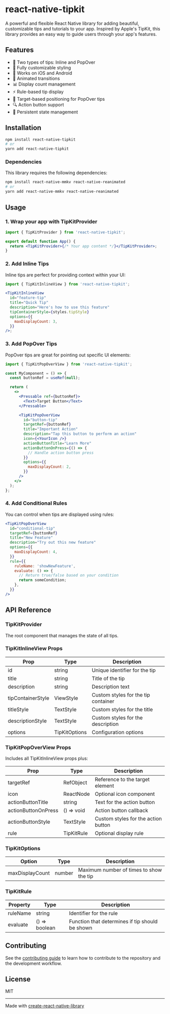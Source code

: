 # react-native-tipkit

A powerful and flexible React Native library for adding beautiful, customizable tips and tutorials to your app. Inspired by Apple's TipKit, this library provides an easy way to guide users through your app's features.

## Features

- 🎯 Two types of tips: Inline and PopOver
- 🎨 Fully customizable styling
- 📱 Works on iOS and Android
- 🔄 Animated transitions
- 📊 Display count management
- ⚡ Rule-based tip display
- 🎯 Target-based positioning for PopOver tips
- 🔍 Action button support
- 💾 Persistent state management

## Installation

```bash
npm install react-native-tipkit
# or
yarn add react-native-tipkit
```

### Dependencies

This library requires the following dependencies:

```bash
npm install react-native-mmkv react-native-reanimated
# or
yarn add react-native-mmkv react-native-reanimated
```

## Usage

### 1. Wrap your app with TipKitProvider

```jsx
import { TipKitProvider } from 'react-native-tipkit';

export default function App() {
  return <TipKitProvider>{/* Your app content */}</TipKitProvider>;
}
```

### 2. Add Inline Tips

Inline tips are perfect for providing context within your UI:

```jsx
import { TipKitInlineView } from 'react-native-tipkit';

<TipKitInlineView
  id="feature-tip"
  title="Quick Tip"
  description="Here's how to use this feature"
  tipContainerStyle={styles.tipStyle}
  options={{
    maxDisplayCount: 3,
  }}
/>;
```

### 3. Add PopOver Tips

PopOver tips are great for pointing out specific UI elements:

```jsx
import { TipKitPopOverView } from 'react-native-tipkit';

const MyComponent = () => {
  const buttonRef = useRef(null);

  return (
    <>
      <Pressable ref={buttonRef}>
        <Text>Target Button</Text>
      </Pressable>

      <TipKitPopOverView
        id="button-tip"
        targetRef={buttonRef}
        title="Important Action"
        description="Tap this button to perform an action"
        icon={<YourIcon />}
        actionButtonTitle="Learn More"
        actionButtonOnPress={() => {
          // Handle action button press
        }}
        options={{
          maxDisplayCount: 2,
        }}
      />
    </>
  );
};
```

### 4. Add Conditional Rules

You can control when tips are displayed using rules:

```jsx
<TipKitPopOverView
  id="conditional-tip"
  targetRef={buttonRef}
  title="New Feature"
  description="Try out this new feature"
  options={{
    maxDisplayCount: 4,
  }}
  rule={{
    ruleName: 'showNewFeature',
    evaluate: () => {
      // Return true/false based on your condition
      return someCondition;
    },
  }}
/>
```

## API Reference

### TipKitProvider

The root component that manages the state of all tips.

### TipKitInlineView Props

| Prop              | Type          | Description                         |
| ----------------- | ------------- | ----------------------------------- |
| id                | string        | Unique identifier for the tip       |
| title             | string        | Title of the tip                    |
| description       | string        | Description text                    |
| tipContainerStyle | ViewStyle     | Custom styles for the tip container |
| titleStyle        | TextStyle     | Custom styles for the title         |
| descriptionStyle  | TextStyle     | Custom styles for the description   |
| options           | TipKitOptions | Configuration options               |

### TipKitPopOverView Props

Includes all TipKitInlineView props plus:

| Prop                | Type            | Description                         |
| ------------------- | --------------- | ----------------------------------- |
| targetRef           | RefObject<View> | Reference to the target element     |
| icon                | ReactNode       | Optional icon component             |
| actionButtonTitle   | string          | Text for the action button          |
| actionButtonOnPress | () => void      | Action button callback              |
| actionButtonStyle   | TextStyle       | Custom styles for the action button |
| rule                | TipKitRule      | Optional display rule               |

### TipKitOptions

| Option          | Type   | Description                             |
| --------------- | ------ | --------------------------------------- |
| maxDisplayCount | number | Maximum number of times to show the tip |

### TipKitRule

| Property | Type          | Description                                     |
| -------- | ------------- | ----------------------------------------------- |
| ruleName | string        | Identifier for the rule                         |
| evaluate | () => boolean | Function that determines if tip should be shown |

## Contributing

See the [contributing guide](CONTRIBUTING.md) to learn how to contribute to the repository and the development workflow.

## License

MIT

---

Made with [create-react-native-library](https://github.com/callstack/react-native-builder-bob)
